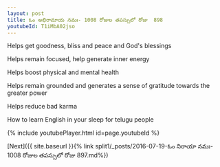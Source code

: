```yaml
---
layout: post
title: ఓం అభిరామాయ నమః- 1008 రోజుల తపస్సులో రోజు  898
youtubeId: T1iMbA02jso
---
```

 
 
Helps get goodness, bliss and peace and God's blessings
 
Helps remain focused, help generate inner energy 
 
Helps boost physical and mental health 
 
Helps remain grounded and generates a sense of gratitude towards the greater power 
 
Helps reduce bad karma
 
How to learn English in your sleep for telugu people
 
 
 
 


{% include youtubePlayer.html id=page.youtubeId %}
 
[Next]({{ site.baseurl }}{% link split1/_posts/2016-07-19-ఓం నిరాయా నమః- 1008 రోజుల తపస్సులో రోజు  897.md%})
 

